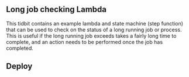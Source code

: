 ## Long job checking Lambda
This tidbit contains an example lambda and state machine (step function) that can be used to check on the status of a long running job or process. This is useful if the long running job exceeds takes a fairly long time to complete, and an action needs to be performed once the job has completed.

## Deploy
